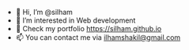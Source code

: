 - 👋 Hi, I’m @silham
- 👀 I’m interested in Web development 
- 🔗 Check my portfolio https://silham.github.io
- 📫 You can contact me via ilhamshakil@gmail.com

<!---
silham/silham is a ✨ special ✨ repository because its `README.md` (this file) appears on your GitHub profile.
You can click the Preview link to take a look at your changes.
--->
